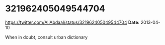 # 321962405049544704
https://twitter.com/AliAbdaal/status/321962405049544704
**Date:** 2013-04-10

When in doubt, consult urban dictionary
